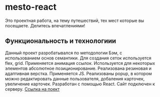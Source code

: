# mesto-react
Это проектная работа, на тему путешествий, тех мест которые вы посещаете. Делитесь впечатлениями!
## Функциональность и технологиии
  Данный проект разробатывался по методологии Бэм, с использованием основ семантики.
  Для создания сеток используется flex, grid.
  Применяется анимация ссылок.
  Используется для некоторых элементов абсолютное позиционирование.
  Реализована резиновая и адаптивная верстка.
  Применяется JS.
  Реализованы popup, в котором можно редактировать данные пользователя, добаления карточек, увеличение карточек.
  Разработан с помощью React.
  Сайт подключен к серверу.
  [Ссылка на поект](https://ruslanrus7.github.io/mesto-react/)
